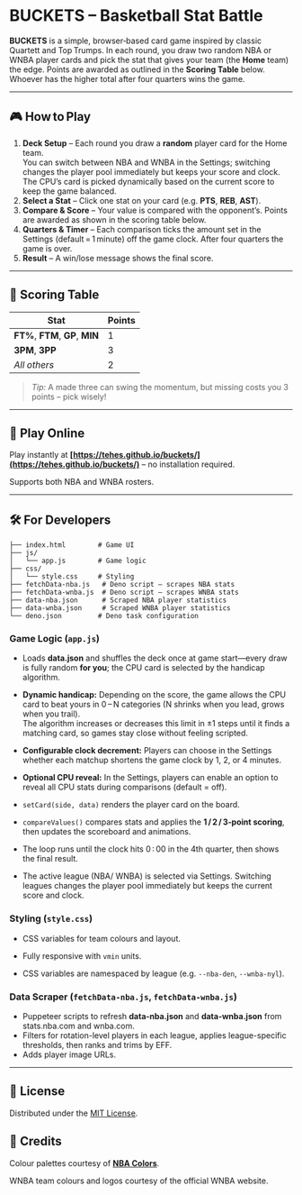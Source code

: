 # BUCKETS – Basketball Stat Battle

**BUCKETS** is a simple, browser‑based card game inspired by classic Quartett and Top Trumps. In each round, you draw two random NBA or WNBA player
cards and pick the stat that gives your team (the **Home** team) the edge. Points are awarded as outlined in the **Scoring Table** below. Whoever has
the higher total after four quarters wins the game.

---

## 🎮 How to Play

1. **Deck Setup** – Each round you draw a **random** player card for the Home team.\
   You can switch between NBA and WNBA in the Settings; switching changes the player pool immediately but keeps your score and clock.\
   The CPU’s card is picked dynamically based on the current score to keep the game balanced.
2. **Select a Stat** – Click one stat on your card (e.g. **PTS**, **REB**, **AST**).
3. **Compare & Score** – Your value is compared with the opponent’s. Points are awarded as shown in the scoring table below.
4. **Quarters & Timer** – Each comparison ticks the amount set in the Settings (default = 1 minute) off the game clock. After four quarters the game
   is over.
5. **Result** – A win/lose message shows the final score.

---

## 🏀 Scoring Table

| Stat                              | Points |
| --------------------------------- | ------ |
| **FT%**, **FTM**, **GP**, **MIN** | 1      |
| **3PM**, **3PP**                  | 3      |
| _All others_                      | 2      |

> _Tip:_ A made three can swing the momentum, but missing costs you 3 points – pick wisely!

---

## 🚀 Play Online

Play instantly at **[https://tehes.github.io/buckets/](https://tehes.github.io/buckets/)** – no installation required.

Supports both NBA and WNBA rosters.

---

## 🛠️ For Developers

```text
├── index.html        # Game UI
├── js/
│   └── app.js        # Game logic
├── css/
│   └── style.css     # Styling
├── fetchData-nba.js   # Deno script – scrapes NBA stats
├── fetchData-wnba.js  # Deno script – scrapes WNBA stats
├── data-nba.json      # Scraped NBA player statistics
├── data-wnba.json     # Scraped WNBA player statistics
└── deno.json         # Deno task configuration
```

### Game Logic (`app.js`)

- Loads **data.json** and shuffles the deck once at game start—every draw is fully random **for you**; the CPU card is selected by the handicap
  algorithm.
- **Dynamic handicap:** Depending on the score, the game allows the CPU card to beat yours in 0 – N categories (N shrinks when you lead, grows when
  you trail).\
  The algorithm increases or decreases this limit in ±1 steps until it finds a matching card, so games stay close without feeling scripted.
- **Configurable clock decrement:** Players can choose in the Settings whether each matchup shortens the game clock by 1, 2, or 4 minutes.
- **Optional CPU reveal:** In the Settings, players can enable an option to reveal all CPU stats during comparisons (default = off).
- `setCard(side, data)` renders the player card on the board.
- `compareValues()` compares stats and applies the **1 / 2 / 3‑point scoring**, then updates the scoreboard and animations.
- The loop runs until the clock hits 0 : 00 in the 4th quarter, then shows the final result.

- The active league (NBA/ WNBA) is selected via Settings. Switching leagues changes the player pool immediately but keeps the current score and clock.

### Styling (`style.css`)

- CSS variables for team colours and layout.
- Fully responsive with `vmin` units.

- CSS variables are namespaced by league (e.g. `--nba-den`, `--wnba-nyl`).

### Data Scraper (`fetchData-nba.js`, `fetchData-wnba.js`)

- Puppeteer scripts to refresh **data-nba.json** and **data-wnba.json** from stats.nba.com and wnba.com.
- Filters for rotation-level players in each league, applies league-specific thresholds, then ranks and trims by EFF.
- Adds player image URLs.

---

## 📖 License

Distributed under the [MIT License](LICENSE).

## 🙏 Credits

Colour palettes courtesy of **[NBA Colors](https://nbacolors.com/)**.

WNBA team colours and logos courtesy of the official WNBA website.
